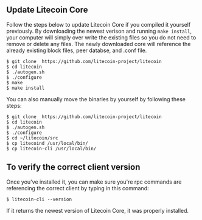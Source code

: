 ## Update Litecoin Core
Follow the steps below to update Litecoin Core if you compiled it yourself previously.  By downloading the newest verison and running `make install`, your computer will simply over write the existing files so you do not need to remove or delete any files.  The newly downloaded core will reference the already existing block files, peer databse, and .conf file.
```
$ git clone  https://github.com/litecoin-project/litecoin
$ cd litecoin
$ ./autogen.sh
$ ./configure 
$ make
$ make install
```

You can also manually move the binaries by yourself by following these steps:
```
$ git clone  https://github.com/litecoin-project/litecoin
$ cd litecoin
$ ./autogen.sh
$ ./configure 
$ cd ~/litecoin/src
$ cp litecoind /usr/local/bin/
$ cp litecoin-cli /usr/local/bin/
```

## To verify the correct client version
Once you've installed it, you can make sure you're rpc commands are referencing the correct client by typing in this command:
```
$ litecoin-cli --version
```
If it returns the newest version of Litecoin Core, it was properly installed.
